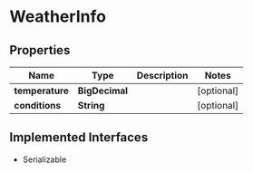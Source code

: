 

# WeatherInfo


## Properties

| Name | Type | Description | Notes |
|------------ | ------------- | ------------- | -------------|
|**temperature** | **BigDecimal** |  |  [optional] |
|**conditions** | **String** |  |  [optional] |


## Implemented Interfaces

* Serializable


